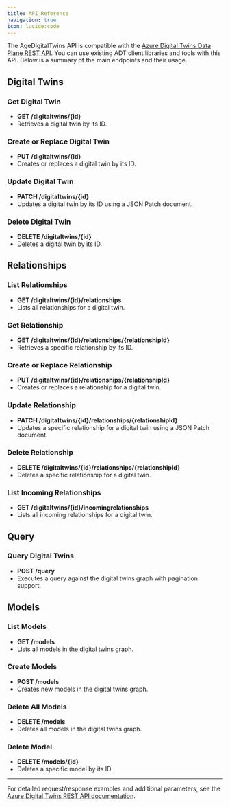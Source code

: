 ```yaml
---
title: API Reference
navigation: true
icon: lucide:code
---
```


The AgeDigitalTwins API is compatible with the [Azure Digital Twins Data Plane REST API](https://learn.microsoft.com/en-us/rest/api/digital-twins/dataplane/twins?view=rest-dataplane-2023-10-31). You can use existing ADT client libraries and tools with this API. Below is a summary of the main endpoints and their usage.

## Digital Twins

### Get Digital Twin
- **GET /digitaltwins/{id}**
- Retrieves a digital twin by its ID.

### Create or Replace Digital Twin
- **PUT /digitaltwins/{id}**
- Creates or replaces a digital twin by its ID.

### Update Digital Twin
- **PATCH /digitaltwins/{id}**
- Updates a digital twin by its ID using a JSON Patch document.

### Delete Digital Twin
- **DELETE /digitaltwins/{id}**
- Deletes a digital twin by its ID.

## Relationships

### List Relationships
- **GET /digitaltwins/{id}/relationships**
- Lists all relationships for a digital twin.

### Get Relationship
- **GET /digitaltwins/{id}/relationships/{relationshipId}**
- Retrieves a specific relationship by its ID.

### Create or Replace Relationship
- **PUT /digitaltwins/{id}/relationships/{relationshipId}**
- Creates or replaces a relationship for a digital twin.

### Update Relationship
- **PATCH /digitaltwins/{id}/relationships/{relationshipId}**
- Updates a specific relationship for a digital twin using a JSON Patch document.

### Delete Relationship
- **DELETE /digitaltwins/{id}/relationships/{relationshipId}**
- Deletes a specific relationship for a digital twin.

### List Incoming Relationships
- **GET /digitaltwins/{id}/incomingrelationships**
- Lists all incoming relationships for a digital twin.

## Query

### Query Digital Twins
- **POST /query**
- Executes a query against the digital twins graph with pagination support.

## Models

### List Models
- **GET /models**
- Lists all models in the digital twins graph.

### Create Models
- **POST /models**
- Creates new models in the digital twins graph.

### Delete All Models
- **DELETE /models**
- Deletes all models in the digital twins graph.

### Delete Model
- **DELETE /models/{id}**
- Deletes a specific model by its ID.

---

For detailed request/response examples and additional parameters, see the [Azure Digital Twins REST API documentation](https://learn.microsoft.com/en-us/rest/api/digital-twins/dataplane/twins?view=rest-dataplane-2023-10-31).
